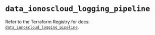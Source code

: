 # `data_ionoscloud_logging_pipeline`

Refer to the Terraform Registry for docs: [`data_ionoscloud_logging_pipeline`](https://registry.terraform.io/providers/ionos-cloud/ionoscloud/6.4.17/docs/data-sources/logging_pipeline).
